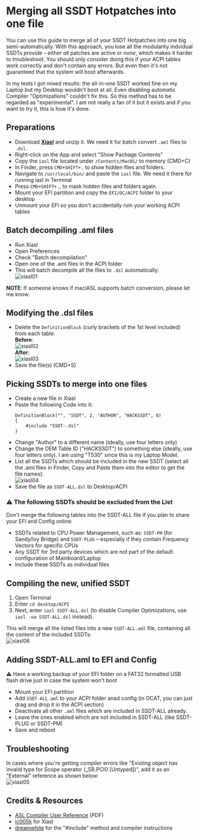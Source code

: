 # Merging all SSDT Hotpatches into one file
You can use this guide to merge all of your SSDT Hotpatches into one big semi-automatically. With this approach, you lose all the modularity indvidual SSDTs provide – either *all* patches are active or *none*, which makes it harder to troubleshoot. You should only consider doing this if your ACPI tables work correctly and don't contain any errors. But even then it's not guaranteed that the system will boot afterwards.

In my tests I got mixed results: the all-in-one SSDT worked fine on my Laptop but my Desktop wouldn't boot at all. Even disabling automatic Compiler "Optimizations" couldn't fix this. So this method has to be regarded as "experimental". I am not really a fan of it but it exists and if you want to try it, this is how it's done.

## Preparations
- Download [**Xiasl**](https://github.com/ic005k/Xiasl/releases) and unzip it. We need it for batch convert `.aml` files to `.dsl`.
- Right-click on the App and select "Show Pachage Contents"
- Copy the `iasl` file located under `/Contents/MacOS/` to memory (CMD+C)
- In Finder, press `CMD+SHIFT+.` to show hidden files and folders.
- Navigate to `/usr/local/bin/` and paste the `iasl` file. We need it there for running iasl in Terminal
- Press `CMD+SHIFT+.`, to mask hidden files and folders again.
- Mount your EFI partition and copy the `EFI/OC/ACPI` folder to your desktop
- Unmount your EFI so you don't accidentally ruin your working ACPI tables

## Batch decompiling .aml files
- Run Xiasl
- Open Preferences
- Check "Batch decompilation"
- Open one of the .aml files in the ACPI folder
- This will batch decompile all the files to `.dsl` automatically:</br>![xiasl01](https://user-images.githubusercontent.com/76865553/176115267-d5c224ba-58f4-4fb5-a317-d0029e7dc5a1.png)

**NOTE**: If someone knows if maciASL supports batch conversion, please let me know.

## Modifying the .dsl files
- Delete the `DefinitionBlock` (curly brackets of the 1st level included) from each table:</br>**Before**:</br>![xiasl02](https://user-images.githubusercontent.com/76865553/176115380-29d3cd77-eff8-45f0-863a-e22b25f0f8a7.png)</br>**After**:</br>![xiasl03](https://user-images.githubusercontent.com/76865553/176115472-5285e051-bf6b-4cf7-b6ec-533fef2c6136.png)
- Save the file(s) (CMD+S)

## Picking SSDTs to merge into one files
- Create a new file in Xiasl
- Paste the following Code into it:	
	```
	DefinitionBlock("", "SSDT", 2, "AUTHOR", "HACKSSDT", 0)
	{
    	#include "SSDT-.dsl"
	}
	```
- Change "Author" to a different name (ideally, use four letters only)
- Change the OEM Table ID ("HACKSSDT") to something else (ideally, use four letters only). I am using "T530" since this is my Laptop Model.
- List all the SSDTs which should be included in the new SSDT (select all the .aml files in Finder, Copy and Paste them into the editor to get the file names):</br>![xiasl04](https://user-images.githubusercontent.com/76865553/176115532-81d5fe93-70b7-485d-9b8e-d6bfb7b91d96.png)
- Save the file as `SSDT-ALL.dsl` to Desktop/ACPI

### :warning: The following SSDTs should be excluded from the List 
Don't merge the following tables into the SSDT-ALL file if you plan to share your EFI and Config online:

- SSDTs related to CPU Power Management, such as: `SSDT-PM` (for Sandy/Ivy Bridge) and `SSDT-PLUG` – especially if they contain Frequency Vectors for specific CPUs
- Any SSDT for 3rd party devices which are not part of the default configuration of Mainboard/Laptop
- Include these SSDTs as individual files

## Compiling the new, unified SSDT
1. Open Terminal
2. Enter `cd desktop/ACPI`
3. Next, enter `iasl SSDT-ALL.dsl` (to disable Compiler Optimizations, use `iasl -oa SSDT-ALL.dsl` instead).

This will merge all the listed files into a new `SSDT-ALL.aml` file, containing all the content of the included SSDTs:</br>![xiasl06](https://user-images.githubusercontent.com/76865553/176115651-a23562bd-8271-4490-965b-6521fd0abbe0.png)

## Adding SSDT-ALL.aml to EFI and Config
:warning: Have a working backup of your EFI folder on a FAT32 formatted USB flash drive just in case the system won't boot 

- Mount your EFI partition
- Add `SSDT-ALL.aml` to your ACPI folder anad config (in OCAT, you can just drag and drop it in the ACPI section)
- Deactivate all other `.aml` files which are included in SSDT-ALL already.
- Leave the ones enabled which are not included in SSDT-ALL (like SSDT-PLUG or SSDT-PM)
- Save and reboot

## Troubleshooting
In cases where you're getting compiler errors like "Existing object has invalid type for Scope operator (_SB.PCI0 [Untyped])", add it as an "External" reference as shown below:</br>![xiasl05](https://user-images.githubusercontent.com/76865553/176115716-3fd315ae-43ef-4f06-8dcf-a3ddf7a933bc.png)

## Credits & Resources
- [ASL Compiler User Reference](https://www.acpica.org/sites/acpica/files/aslcompiler_11.pdf) (PDF)
- [ic005k](https://github.com/ic005k) for Xiasl
- [dreamwhite](https://github.com/dreamwhite/dreamwhite) for the "#include" method and compiler instructions
